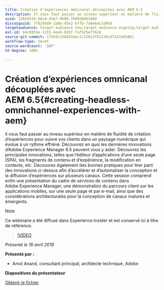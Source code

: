 ```yaml
---
title: Création d’expériences omnicanal découplées avec AEM 6.5
description: Il vous faut passer au niveau supérieur en matière de fluidité de création d’expériences pour suivre vos clients dans un paysage numérique qui évolue à un rythme effréné. Découvrez en quoi les dernières innovations d’Adobe Experience Manager 6.5 peuvent vous y aider. Découvrez les principales innovations, telles que l’éditeur d’applications d’une seule page (SPA), les fragments de contenu et d’expérience, la modification en contexte, etc. Découvrez également des bonnes pratiques pour tirer parti des innovations ci-dessus afin d’accélérer et d’automatiser la conception et la diffusion d’expériences sur plusieurs canaux. Cette session comprend enfin une présentation du cadre de services de contenu dans Adobe Experience Manager, une démonstration du parcours client sur les applications mobiles, sur une seule page et par e-mail, ainsi que des considérations architecturales pour la conception de canaux matures et émergents.
uuid: 126e5518-b8c0-41e7-9b99-78d9d80b18b0
discoiquuid: 77929dd9-2a0b-45e2-bffb-7a6e6ac1d9bd
targetaudience: target-audience new;target-audience ongoing;target-audience upgrader
exl-id: b4c08f4a-1315-4eeb-82bf-7af525eff62d
source-git-commit: 1792dc318643aec2c12613f621361d72a7a918b1
workflow-type: tm+mt
source-wordcount: '247'
ht-degree: 100%

---
```


# Création d’expériences omnicanal découplées avec AEM 6.5{#creating-headless-omnichannel-experiences-with-aem}

Il vous faut passer au niveau supérieur en matière de fluidité de création d’expériences pour suivre vos clients dans un paysage numérique qui évolue à un rythme effréné. Découvrez en quoi les dernières innovations d’Adobe Experience Manager 6.5 peuvent vous y aider. Découvrez les principales innovations, telles que l’éditeur d’applications d’une seule page (SPA), les fragments de contenu et d’expérience, la modification en contexte, etc. Découvrez également des bonnes pratiques pour tirer parti des innovations ci-dessus afin d’accélérer et d’automatiser la conception et la diffusion d’expériences sur plusieurs canaux. Cette session comprend enfin une présentation du cadre de services de contenu dans Adobe Experience Manager, une démonstration du parcours client sur les applications mobiles, sur une seule page et par e-mail, ainsi que des considérations architecturales pour la conception de canaux matures et émergents.

>[!NOTE]
>
>Ce webinaire a été diffusé dans Experience Insider et est conservé ici à titre de référence.

>[!VIDEO](https://video.tv.adobe.com/v/27088/?quality=9)

*Présenté le 16 avril 2019*

**Présenté par :**

* Amol Anand, consultant principal, architecte technique, Adobe

**Diapositives du présentateur**

[Obtenir le fichier](assets/headless-omnichannelwebinar04162019.pdf)
